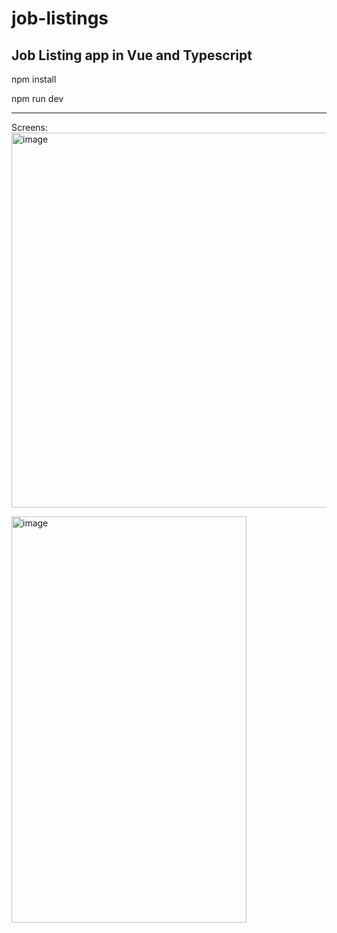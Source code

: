 # job-listings
Job Listing app in Vue and Typescript
-----------------------------------------
npm install

npm run dev
_________________________________________

Screens: 
<img width="600" alt="image" src="https://github.com/user-attachments/assets/9ff7b954-71ec-45cd-8f82-ab822e614008" />


<img width="376" height="650" alt="image" src="https://github.com/user-attachments/assets/884e425c-9c1a-4a79-99f9-8d81e5827844" />






